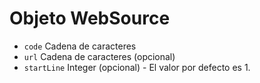 # Objeto WebSource

* `code` Cadena de caracteres
* `url` Cadena de caracteres (opcional)
* `startLine` Integer (opcional) - El valor por defecto es 1.